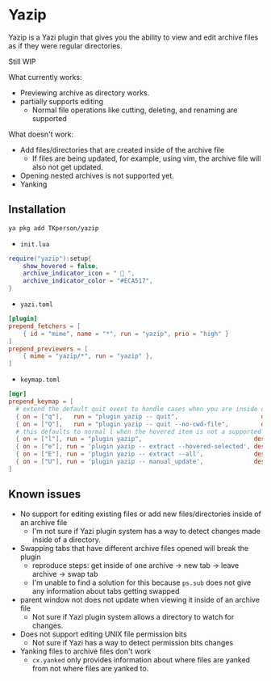 # Yazip

Yazip is a Yazi plugin that gives you the ability to view and edit archive
files as if they were regular directories.

Still WIP

What currently works:

* Previewing archive as directory works.
* partially supports editing
  * Normal file operations like cutting, deleting, and renaming are
  supported

What doesn't work:

* Add files/directories that are created inside of the archive file
  * If files are being updated, for example, using vim, the archive file will
  also not get updated.
* Opening nested archives is not supported yet.
* Yanking

## Installation

```sh
ya pkg add TKperson/yazip
```

* `init.lua`
```lua
require("yazip"):setup{
	show_hovered = false,
	archive_indicator_icon = "  ",
	archive_indicator_color = "#ECA517",
}
```

* `yazi.toml`

```toml
[plugin]
prepend_fetchers = [
    { id = "mime", name = "*", run = "yazip", prio = "high" }
]
prepend_previewers = [
    { mime = "yazip/*", run = "yazip" },
]
```

* `keymap.toml`

```toml
[mgr]
prepend_keymap = [
  # extend the default quit event to handle cases when you are inside of an archive file
  { on = ["q"],   run = "plugin yazip -- quit",                       desc = "Quit the process" },
  { on = ["Q"],   run = "plugin yazip -- quit --no-cwd-file",         desc = "Quit without outputting cwd-file" },
  # this defaults to normal l when the hovered item is not a supported archive file
  { on = ["l"], run = "plugin yazip",                               desc = "Enter archive with Yazip" }, 
  { on = ["e"], run = 'plugin yazip -- extract --hovered-selected', desc = "Extract selected or hovered inside of Yazip" },
  { on = ["E"], run = 'plugin yazip -- extract --all',              desc = "Extract everything inside of Yazip" },
  { on = ["U"], run = 'plugin yazip -- manual_update',              desc = "Sync changes to archive file manually" },
]
```

## Known issues

* No support for editing existing files or add new files/directories inside of
an archive file
  * I'm not sure if Yazi plugin system has a way to detect changes made inside
  of a directory.
* Swapping tabs that have different archive files opened will break the plugin
  * reproduce steps: get inside of one archive -> new tab -> leave archive ->
  swap tab
  * I'm unable to find a solution for this because `ps.sub` does not give any
  information about tabs getting swapped
* parent window not does not update when viewing it inside of an archive file
  * Not sure if Yazi plugin system allows a directory to watch for changes.
* Does not support editing UNIX file permission bits
  * Not sure if Yazi has a way to detect permission bits changes
* Yanking files to archive files don't work
  * `cx.yanked` only provides information about where files are yanked from not
  where files are yanked to.
